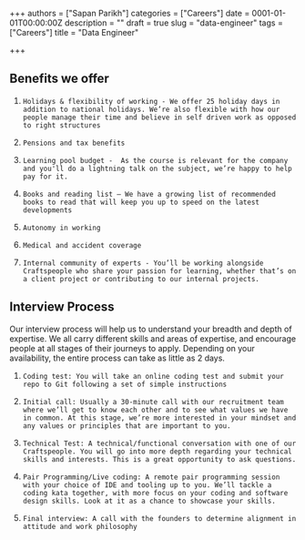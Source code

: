 +++
authors = ["Sapan Parikh"]
categories = ["Careers"]
date = 0001-01-01T00:00:00Z
description = ""
draft = true
slug = "data-engineer"
tags = ["Careers"]
title = "Data Engineer"

+++


## Benefits we offer

1.     Holidays & flexibility of working - We offer 25 holiday days in addition to national holidays. We’re also flexible with how our people manage their time and believe in self driven work as opposed to right structures

2.     Pensions and tax benefits

3.     Learning pool budget -  As the course is relevant for the company and you'll do a lightning talk on the subject, we’re happy to help pay for it.

4.     Books and reading list – We have a growing list of recommended books to read that will keep you up to speed on the latest developments

5.     Autonomy in working

6.     Medical and accident coverage

7.     Internal community of experts - You’ll be working alongside Craftspeople who share your passion for learning, whether that’s on a client project or contributing to our internal projects.

## Interview Process

Our interview process will help us to understand your breadth and depth of expertise. We all carry different skills and areas of expertise, and encourage people at all stages of their journeys to apply. Depending on your availability, the entire process can take as little as 2 days.

1.     Coding test: You will take an online coding test and submit your repo to Git following a set of simple instructions

2.     Initial call: Usually a 30-minute call with our recruitment team where we’ll get to know each other and to see what values we have in common. At this stage, we’re more interested in your mindset and any values or principles that are important to you.

3.     Technical Test: A technical/functional conversation with one of our Craftspeople. You will go into more depth regarding your technical skills and interests. This is a great opportunity to ask questions.

4.     Pair Programming/Live coding: A remote pair programming session with your choice of IDE and tooling up to you. We’ll tackle a coding kata together, with more focus on your coding and software design skills. Look at it as a chance to showcase your skills.

5.     Final interview: A call with the founders to determine alignment in attitude and work philosophy

